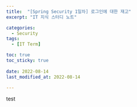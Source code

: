 ```yaml
---
title:  "[Spring Security 1일차] 로그인에 대한 재고" 
excerpt: "IT 지식 스터디 노트"

categories:
  - Security
tags:
  - [IT Term]

toc: true
toc_sticky: true
 
date: 2022-08-14
last_modified_at: 2022-08-14

---
```

test
